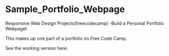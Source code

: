 # Sample_Portfolio_Webpage


Responsive Web Design Projects(freecodecamp) -Build a Personal Portfolio Webpaget

This makes up one part of a portfolio on Free Code Camp.

See the working version here:
